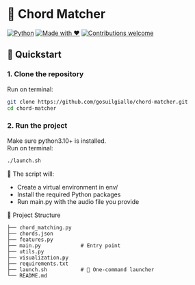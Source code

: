 # 🎸 Chord Matcher

[![Python](https://img.shields.io/badge/python-3.10%2B-blue?logo=python)](https://www.python.org/)
[![Made with ❤️](https://img.shields.io/badge/made%20with-%E2%9D%A4-red)](#)
[![Contributions welcome](https://img.shields.io/badge/contributions-welcome-brightgreen)](https://github.com/gosuilgiallo/chord-matcher/issues)

## 🚀 Quickstart

### 1. Clone the repository

Run on terminal:  

```bash
git clone https://github.com/gosuilgiallo/chord-matcher.git
cd chord-matcher
```

### 2. Run the project
Make sure python3.10+ is installed.  
Run on terminal:  

```bash
./launch.sh
```
📝 The script will:

- Create a virtual environment in env/
- Install the required Python packages
- Run main.py with the audio file you provide  

📂 Project Structure
```
├── chord_matching.py
├── chords.json
├── features.py
├── main.py             # Entry point
├── utils.py
├── visualization.py
├── requirements.txt
├── launch.sh           # 🚀 One-command launcher
└── README.md
```


